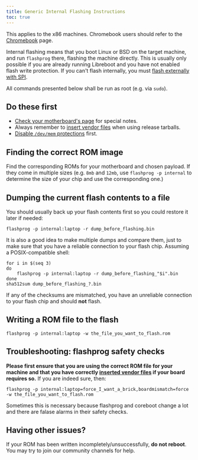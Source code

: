 ```yaml
---
title: Generic Internal Flashing Instructions
toc: true
---
```


This applies to the x86 machines. Chromebook users should refer to the
[Chromebook](../chromebook/) page.

Internal flashing means that you boot Linux or BSD on the target machine, and
run `flashprog` there, flashing the machine directly. This is usually only
possible if you are already running Libreboot and you have not enabled flash
write protection. If you can't flash internally, you must [flash externally
with SPI](../spi).

All commands presented below shall be run as root (e.g. via `sudo`).

## Do these first

* [Check your motherboard's page](../install/#which-boards-are-supported-by-libreboot) 
  for special notes.
* Always remember to [insert vendor files](../insert_vendor_files/) when using
  release tarballs.
* [Disable `/dev/mem` protections](../devmem/) first.

## Finding the correct ROM image

Find the corresponding ROMs for your motherboard and chosen payload.
If they come in multiple sizes (e.g. `8mb` and `12mb`, use `flashprog
-p internal` to determine the size of your chip and use the
corresponding one.)

<!-- TODO: Document what to do for boards with multiple chips. -->

## Dumping the current flash contents to a file

You should usually back up your flash contents first so you could
restore it later if needed:

```
flashprog -p internal:laptop -r dump_before_flashing.bin
```

It is also a good idea to make multiple dumps and compare them, just
to make sure that you have a reliable connection to your flash chip.
Assuming a POSIX-compatible shell:

```
for i in $(seq 3)
do
	flashprog -p internal:laptop -r dump_before_flashing_"$i".bin
done
sha512sum dump_before_flashing_?.bin
```

If any of the checksums are mismatched, you have an unreliable connection
to your flash chip and should **not** flash.

## Writing a ROM file to the flash

```
flashprog -p internal:laptop -w the_file_you_want_to_flash.rom 
```

## Troubleshooting: flashprog safety checks

**Please first ensure that you are using the correct ROM file for your
machine and that you have correctly [inserted vendor
files](../insert_vendor_files/) if your board requires so.** If you are
indeed sure, then:

```
flashprog -p internal:laptop=force_I_want_a_brick,boardmismatch=force -w the_file_you_want_to_flash.rom
```

Sometimes this is necessary because flashprog and coreboot change a lot
and there are falase alarms in their safety checks.

## Having other issues?

If your ROM has been written incompletely/unsuccessfully, **do not
reboot**. You may try to join our community channels for help.
